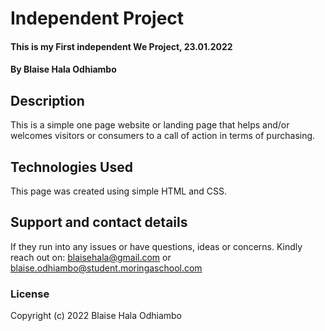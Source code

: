 # Independent Project
#### This is my First independent We Project, 23.01.2022
#### By **Blaise Hala Odhiambo**
## Description
This is a simple one page website  or landing page that helps and/or welcomes visitors or consumers to a call of action in terms of purchasing.

## Technologies Used
This page was created using simple HTML and CSS.
## Support and contact details
If they run into any issues or have questions, ideas or concerns. Kindly reach out on:
blaisehala@gmail.com or blaise.odhiambo@student.moringaschool.com
### License

Copyright (c)   2022   Blaise Hala Odhiambo 
